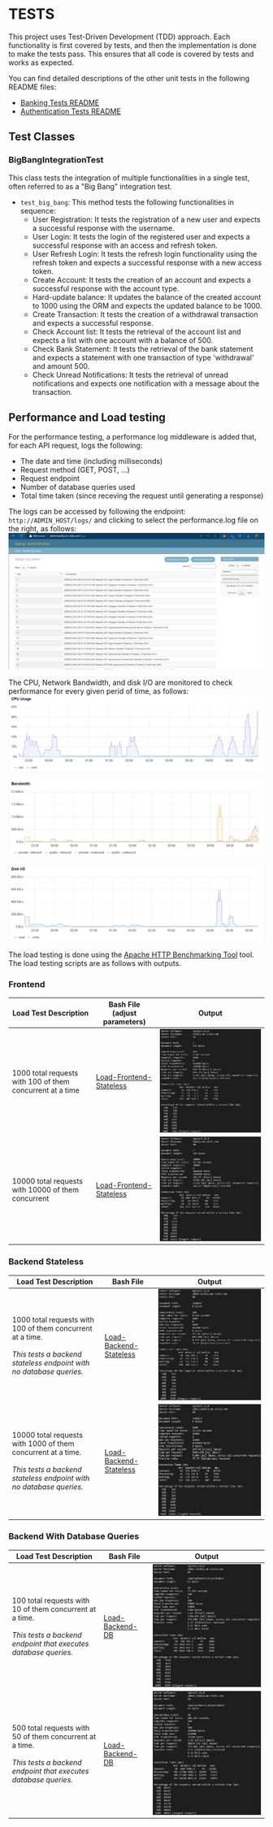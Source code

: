 # TESTS

This project uses Test-Driven Development (TDD) approach. Each functionality is first covered by tests, and then the implementation is done to make the tests pass. This ensures that all code is covered by tests and works as expected.

You can find detailed descriptions of the other unit tests in the following README files:

- [Banking Tests README](banking/TESTS.md)
- [Authentication Tests README](authentication/TESTS.md)

## Test Classes

### BigBangIntegrationTest

This class tests the integration of multiple functionalities in a single test, often referred to as a "Big Bang" integration test.

- `test_big_bang`: This method tests the following functionalities in sequence:
  - User Registration: It tests the registration of a new user and expects a successful response with the username.
  - User Login: It tests the login of the registered user and expects a successful response with an access and refresh token.
  - User Refresh Login: It tests the refresh login functionality using the refresh token and expects a successful response with a new access token.
  - Create Account: It tests the creation of an account and expects a successful response with the account type.
  - Hard-update balance: It updates the balance of the created account to 1000 using the ORM and expects the updated balance to be 1000.
  - Create Transaction: It tests the creation of a withdrawal transaction and expects a successful response.
  - Check Account list: It tests the retrieval of the account list and expects a list with one account with a balance of 500.
  - Check Bank Statement: It tests the retrieval of the bank statement and expects a statement with one transaction of type 'withdrawal' and amount 500.
  - Check Unread Notifications: It tests the retrieval of unread notifications and expects one notification with a message about the transaction.

## Performance and Load testing
For the performance testing, a performance log middleware is added that, for each API request, logs the following:
- The date and time (including milliseconds)
- Request method (GET, POST, ...)
- Request endpoint
- Number of database queries used
- Total time taken (since receving the request until generating a response)  

The logs can be accessed by following the endpoint: `http://ADMIN_HOST/logs/` and clicking to select the performance.log file on the right, as follows:
![](result-images/2023-06-08-02-40-39.png)

The CPU, Network Bandwidth, and disk I/O are monitored to check performance for every given perid of time, as follows:
![](result-images/2023-06-08-02-45-02.png)

![](result-images/2023-06-08-02-45-16.png)

![](result-images/2023-06-08-02-45-25.png)

The load testing is done using the [Apache HTTP Benchmarking Tool](https://httpd.apache.org/docs/2.4/programs/ab.html) tool. The load testing scripts are as follows with outputs.

### Frontend
| Load Test Description | Bash File (adjust parameters) | Output |
| - | - | - |
| 1000 total requests with 100 of them concurrent at a time | [Load-Frontend-Stateless](load-testing/load-frontend-stateless.sh) | ![](result-images/2023-06-08-03-11-58.png) |
| 10000 total requests with 10000 of them concurrent | [Load-Frontend-Stateless](load-testing/load-frontend-stateless.sh) | ![](result-images/2023-06-08-03-09-32.png) |

### Backend Stateless
| Load Test Description | Bash File | Output |
| - | - | - |
| 1000 total requests with 100 of them concurrent at a time.<br><br>*This tests a backend stateless endpoint with no database queries.* | [Load-Backend-Stateless](load-testing/load-backend-stateless.sh) | ![](result-images/2023-06-08-04-20-40.png) |
| 10000 total requests with 1000 of them concurrent at a time.<br><br>*This tests a backend stateless endpoint with no database queries.* | [Load-Backend-Stateless](load-testing/load-backend-stateless.sh) | ![](result-images/2023-06-08-03-20-03.png) |

### Backend With Database Queries
| Load Test Description | Bash File | Output |
| - | - | - |
| 100 total requests with 10 of them concurrent at a time.<br><br>*This tests a backend endpoint that executes database queries.* | [Load-Backend-DB](load-testing/load-backend-db.sh) | ![](result-images/2023-06-08-03-22-18.png) |
| 500 total requests with 50 of them concurrent at a time.<br><br>*This tests a backend endpoint that executes database queries.* | [Load-Backend-DB](load-testing/load-backend-db.sh) | ![](result-images/2023-06-08-03-23-27.png) |


